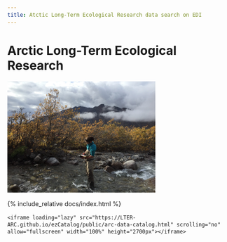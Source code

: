 ```yaml
---
title: Atctic Long-Term Ecological Research data search on EDI
---
```

# Arctic Long-Term Ecological Research

<img src=".\images\Frances_Trevor_Arctic-LTER.jpg" alt="Frances_Trevor_Arctic-LTER" style="zoom:33%;" />

{% include_relative docs/index.html %}
```
<iframe loading="lazy" src="https://LTER-ARC.github.io/ezCatalog/public/arc-data-catalog.html" scrolling="no" allow="fullscreen" width="100%" height="2700px"></iframe>
```

